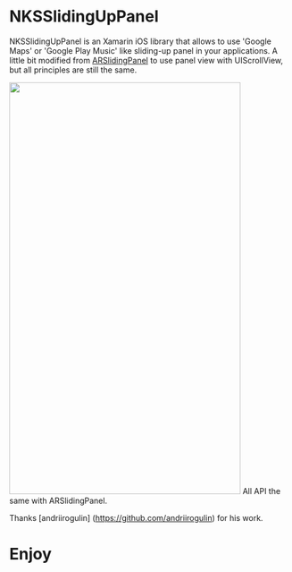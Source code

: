 # NKSSlidingUpPanel

NKSSlidingUpPanel is an Xamarin iOS library that allows to use 'Google Maps' or 'Google Play Music' like sliding-up panel in your applications. A little bit modified from [ARSlidingPanel](https://github.com/andriirogulin/ARSlidingPanel) to use panel view with UIScrollView, but all principles are still the same.

<img src="https://github.com/Nickolas-/NKSSlidingUpPanel/blob/master/SlidingDemo/SlidingDemo.gif" width="414" height="736">
All API the same with ARSlidingPanel.

Thanks [andriirogulin] (https://github.com/andriirogulin) for his work.

# Enjoy

